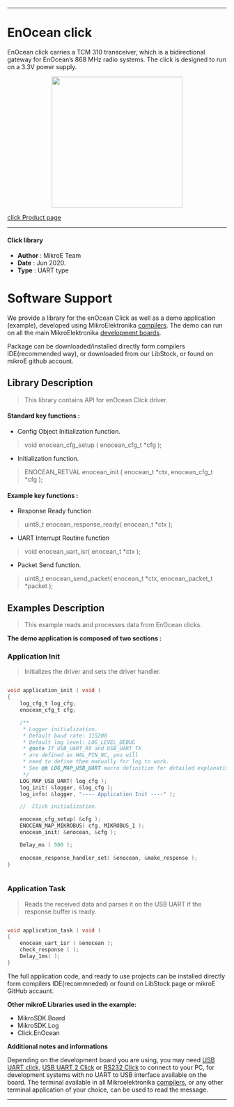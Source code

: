 
---
# EnOcean click

EnOcean click carries a TCM 310 transceiver, which is a bidirectional gateway for EnOcean’s 868 MHz radio systems. The click is designed to run on a 3.3V power supply.

<p align="center">
  <img src="https://download.mikroe.com/images/click_for_ide/enocean_click.png" height=300px>
</p>

[click Product page](https://www.mikroe.com/enocean-click)

---


#### Click library 

- **Author**        : MikroE Team
- **Date**          : Jun 2020.
- **Type**          : UART type


# Software Support

We provide a library for the enOcean Click 
as well as a demo application (example), developed using MikroElektronika 
[compilers](https://shop.mikroe.com/compilers). 
The demo can run on all the main MikroElektronika [development boards](https://shop.mikroe.com/development-boards).

Package can be downloaded/installed directly form compilers IDE(recommended way), or downloaded from our LibStock, or found on mikroE github account. 

## Library Description

> This library contains API for enOcean Click driver.

#### Standard key functions :

- Config Object Initialization function.
> void enocean_cfg_setup ( enocean_cfg_t *cfg ); 
 
- Initialization function.
> ENOCEAN_RETVAL enocean_init ( enocean_t *ctx, enocean_cfg_t *cfg );

#### Example key functions :

- Response Ready function
> uint8_t enocean_response_ready( enocean_t *ctx );
 
- UART Interrupt Routine function
> void enocean_uart_isr( enocean_t *ctx );

- Packet Send function.
> uint8_t enocean_send_packet( enocean_t *ctx, enocean_packet_t *packet );

## Examples Description

> This example reads and processes data from EnOcean clicks. 

**The demo application is composed of two sections :**

### Application Init 

> Initializes the driver and sets the driver handler.

```c

void application_init ( void )
{
    log_cfg_t log_cfg;
    enocean_cfg_t cfg;

    /** 
     * Logger initialization.
     * Default baud rate: 115200
     * Default log level: LOG_LEVEL_DEBUG
     * @note If USB_UART_RX and USB_UART_TX 
     * are defined as HAL_PIN_NC, you will 
     * need to define them manually for log to work. 
     * See @b LOG_MAP_USB_UART macro definition for detailed explanation.
     */
    LOG_MAP_USB_UART( log_cfg );
    log_init( &logger, &log_cfg );
    log_info( &logger, "---- Application Init ----" );

    //  Click initialization.

    enocean_cfg_setup( &cfg );
    ENOCEAN_MAP_MIKROBUS( cfg, MIKROBUS_1 );
    enocean_init( &enocean, &cfg );

    Delay_ms ( 500 );
    
    enocean_response_handler_set( &enocean, &make_response );
}
  
```

### Application Task

> Reads the received data and parses it on the USB UART if the response buffer is ready.

```c

void application_task ( void )
{
    enocean_uart_isr ( &enocean );
    check_response ( );
    Delay_1ms( );
}  

```

The full application code, and ready to use projects can be  installed directly form compilers IDE(recommneded) or found on LibStock page or mikroE GitHub accaunt.

**Other mikroE Libraries used in the example:** 

- MikroSDK.Board
- MikroSDK.Log
- Click.EnOcean

**Additional notes and informations**

Depending on the development board you are using, you may need 
[USB UART click](https://shop.mikroe.com/usb-uart-click), 
[USB UART 2 Click](https://shop.mikroe.com/usb-uart-2-click) or 
[RS232 Click](https://shop.mikroe.com/rs232-click) to connect to your PC, for 
development systems with no UART to USB interface available on the board. The 
terminal available in all Mikroelektronika 
[compilers](https://shop.mikroe.com/compilers), or any other terminal application 
of your choice, can be used to read the message.



---
